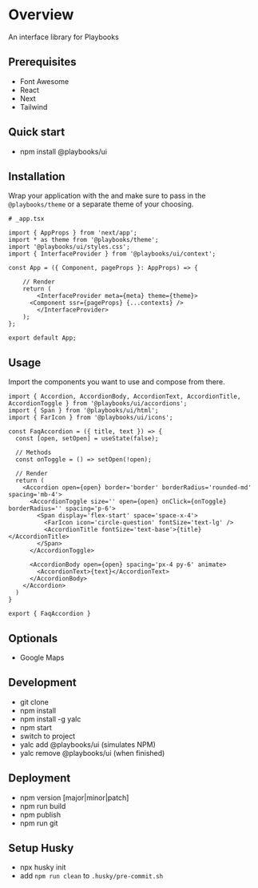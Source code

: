 # Overview
 An interface library for Playbooks

## Prerequisites
- Font Awesome
- React
- Next
- Tailwind

## Quick start
- npm install @playbooks/ui

## Installation
Wrap your application with the <InterfaceProvider /> and make sure to pass in the `@playbooks/theme` or a separate theme of your choosing.

```tsx
# _app.tsx

import { AppProps } from 'next/app';
import * as theme from '@playbooks/theme';
import '@playbooks/ui/styles.css';
import { InterfaceProvider } from '@playbooks/ui/context';

const App = ({ Component, pageProps }: AppProps) => {

	// Render
	return (
		<InterfaceProvider meta={meta} theme={theme}>
      <Component ssr={pageProps} {...contexts} />
		</InterfaceProvider>
	);
};

export default App;
```

## Usage
Import the components you want to use and compose from there.

```tsx
import { Accordion, AccordionBody, AccordionText, AccordionTitle, AccordionToggle } from '@playbooks/ui/accordions';
import { Span } from '@playbooks/ui/html';
import { FarIcon } from '@playbooks/ui/icons';

const FaqAccordion = ({ title, text }) => {
  const [open, setOpen] = useState(false);

  // Methods
  const onToggle = () => setOpen(!open);

  // Render
  return (
    <Accordion open={open} border='border' borderRadius='rounded-md' spacing='mb-4'>
      <AccordionToggle size='' open={open} onClick={onToggle} borderRadius='' spacing='p-6'>
        <Span display='flex-start' space='space-x-4'>
          <FarIcon icon='circle-question' fontSize='text-lg' />
          <AccordionTitle fontSize='text-base'>{title}</AccordionTitle>
        </Span>
      </AccordionToggle>

      <AccordionBody open={open} spacing='px-4 py-6' animate>
        <AccordionText>{text}</AccordionText>
      </AccordionBody>
    </Accordion>
  )
}

export { FaqAccordion }
```


## Optionals
- Google Maps

## Development
- git clone
- npm install
- npm install -g yalc
- npm start
- switch to project
- yalc add @playbooks/ui (simulates NPM)
- yalc remove @playbooks/ui (when finished)

## Deployment
- npm version [major|minor|patch]
- npm run build
- npm publish
- npm run git

## Setup Husky
- npx husky init
- add `npm run clean` to `.husky/pre-commit.sh`